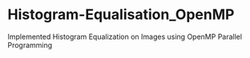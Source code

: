 # Histogram-Equalisation_OpenMP
Implemented Histogram Equalization on Images using OpenMP Parallel Programming
